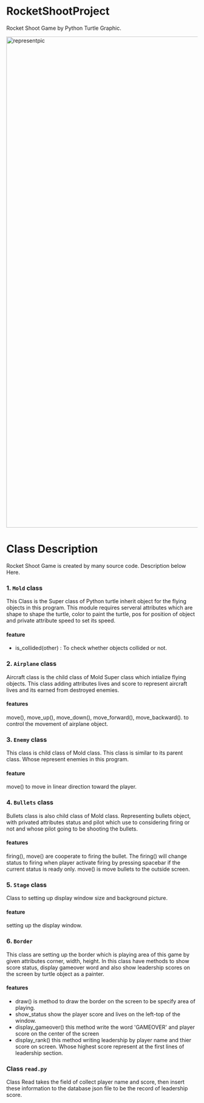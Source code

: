 # RocketShootProject

Rocket Shoot Game by Python Turtle Graphic.

<img width="1292" alt="representpic" src="https://user-images.githubusercontent.com/88821578/144994155-f4585640-fcb6-4cc4-9e62-7f0e3f3809a0.png">

# Class Description

Rocket Shoot Game is created by many source code. 
Description below Here.

### 1. `Mold` class

This Class is the Super class of Python turtle inherit object for the flying objects in this program.
This module requires serveral attributes which are shape to shape the turtle, color to paint the turtle, pos for position of object and private attribute speed to set its speed.

#### feature
  + is_collided(other) : To check whether objects collided or not.


### 2. `Airplane` class

Aircraft class is the child class of Mold Super class which intialize flying objects.
This class adding attributes lives and score to represent aircraft lives and its earned from destroyed enemies. 

#### features
 move(), move_up(), move_down(), move_forward(), move_backward(). to control the movement of airplane object.

### 3. `Enemy` class

This class is child class of Mold class. This class is similar to its parent class. Whose represent enemies in this program.

#### feature
move() to move in linear direction toward the player.

### 4. `Bullets` class

Bullets class is also child class of Mold class. Representing bullets object, with privated attributes status and pilot which use to considering firing or not and whose pilot going to be shooting the bullets.

#### features
firing(), move() are cooperate to firing the bullet. The firing() will change status to firing when player activate firing by pressing spacebar if the current status is ready only. move() is move bullets to the outside screen.

### 5. `Stage` class

Class to setting up display window size and background picture.

#### feature
setting up the display window.

### 6. `Border`

This class are setting up the border which is playing area of this game by given attributes corner, width, height. In this class have methods to show score status, display gameover word and also show leadership scores on the screen by turtle object as a painter.

#### features
+ draw() is method to draw the border on the screen to be specify area of playing.
+ show_status show the player score and lives on the left-top of the window.
+ display_gameover() this method write the word 'GAMEOVER' and player score on the center of the screen
+ display_rank() this method writing leadership by player name and thier score on screen. Whose highest score represent at the first lines of leadership section.


### Class `read.py`

Class Read takes the field of collect player name and score, then insert these information to the database json file to be the record of leadership score.
